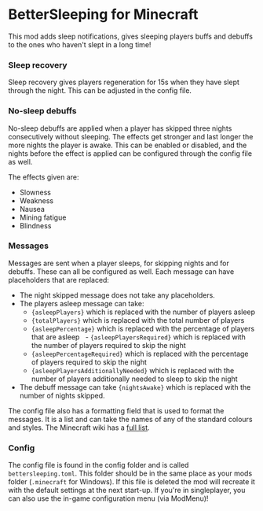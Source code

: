 # BetterSleeping for Minecraft

This mod adds sleep notifications, gives sleeping players buffs and debuffs to the ones who haven't slept in a long time!


### Sleep recovery
Sleep recovery gives players regeneration for 15s when they have slept through the night. This can be adjusted in the config file.


### No-sleep debuffs
No-sleep debuffs are applied when a player has skipped three nights consecutively without sleeping. The effects get stronger and last longer the more nights the player is awake. This can be enabled or disabled, and the nights before the effect is applied can be configured through the config file as well.

The effects given are:
- Slowness
- Weakness
- Nausea
- Mining fatigue
- Blindness


### Messages
Messages are sent when a player sleeps, for skipping nights and for debuffs. These can all be configured as well. Each message can have placeholders that are replaced:
- The night skipped message does not take any placeholders.
- The players asleep message can take:
    - `{asleepPlayers}` which is replaced with the number of players asleep
    - `{totalPlayers}` which is replaced with the total number of players
    - `{asleepPercentage}` which is replaced with the percentage of players that are asleep
    - `{asleepPlayersRequired}` which is replaced with the number of players required to skip the night
    - `{asleepPercentageRequired}` which is replaced with the percentage of players required to skip the night
    - `{asleepPlayersAdditionallyNeeded}` which is replaced with the number of players additionally needed to sleep to skip the night
- The debuff message can take `{nightsAwake}` which is replaced with the number of nights skipped.

The config file also has a formatting field that is used to format the messages. It is a list and can take the names of any of the standard colours and styles. The Minecraft wiki has a [full list](https://minecraft.gamepedia.com/Formatting_codes).


### Config
The config file is found in the config folder and is called `bettersleeping.toml`. This folder should be in the same place as your mods folder (`.minecraft` for Windows). If this file is deleted the mod will recreate it with the default settings at the next start-up. If you're in singleplayer, you can also use the in-game configuration menu (via ModMenu)!
